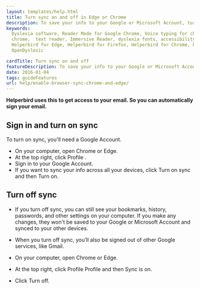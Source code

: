 ```yaml
---
layout: templates/help.html
title: Turn sync on and off in Edge or Chrome
description: To save your info to your Google or Microsoft Account, turn on sync.When you sync You can see and update your synced info on all your devices, like your Helperbird options and settings.
keywords:
  Dyslexia software, Reader Mode for Google Chrome, Voice typing for chrome, Text to speech for
  chrome,  text reader, Immersive Reader, dyslexia fonts, accessibility software, dyslexia software,
  Helperbird for Edge, Helperbird for Firefox, Helperbird for Chrome, Opendyslexic for Chrome,
  OpenDyslexic

cardTitle: Turn sync on and off
featureDescription: To save your info to your Google or Microsoft Account, turn on sync. When you sync You can see and update your synced info on all your devices, like your Helperbird options and settings.
date: 2016-01-04
tags: guideFeatures
url: help/enable-browser-sync-chrome-and-edge/
---
```



  **Helperbird uses this to get access to your email. So you can automatically sign your email.**

  ## Sign in and turn on sync
  To turn on sync, you'll need a Google Account.

  - On your computer, open Chrome or Edge.
  - At the top right, click Profile .
  - Sign in to your Google Account.
  - If you want to sync your info across all your devices, click Turn on sync and then Turn on.


  ## Turn off sync
  - If you turn off sync, you can still see your bookmarks, history, passwords, and other settings on your computer. If you make any changes, they won't be saved to your Google or Microsoft Account and synced to your other devices.

  - When you turn off sync, you’ll also be signed out of other Google services, like Gmail.

  - On your computer, open Chrome or Edge.
  - At the top right, click Profile Profile and then Sync is on.
  - Click Turn off.